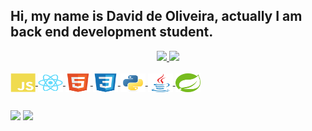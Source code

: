 ## Hi, my name is David de Oliveira, actually I am back end development student.
<div align="center">
  <a href="https://github.com/devdavidos">
  <img height="180em" src="https://github-readme-stats.vercel.app/api?username=devdavidos&show_icons=true&theme=dracula&include_all_commits=true&count_private=true"/>
  <img height="180em" src="https://github-readme-stats.vercel.app/api/top-langs/?username=devdavidos&layout=compact&langs_count=7&theme=Dracula"/>
</div>
<div style="display: inline_block"><br>
  <img align="center" alt="Dav-Js" height="30" width="40" src="https://raw.githubusercontent.com/devicons/devicon/master/icons/javascript/javascript-plain.svg">
  <img align="center" alt="Dav-React" height="30" width="40" src="https://raw.githubusercontent.com/devicons/devicon/master/icons/react/react-original.svg">
  <img align="center" alt="Dav-HTML" height="30" width="40" src="https://raw.githubusercontent.com/devicons/devicon/master/icons/html5/html5-original.svg">
  <img align="center" alt="Dav-CSS" height="30" width="40" src="https://raw.githubusercontent.com/devicons/devicon/master/icons/css3/css3-original.svg">
  <img align="center" alt="Dav-Python" height="30" width="40" src="https://raw.githubusercontent.com/devicons/devicon/master/icons/python/python-original.svg">
  <img align="center" alt="Dav-Js" height="30" width="40" src="https://raw.githubusercontent.com/devicons/devicon/master/icons/java/java-original.svg">
  <img align="center" alt="Dav-Js" height="30" width="40" src="https://raw.githubusercontent.com/devicons/devicon/master/icons/spring/spring-original.svg">
</div>
  
  ##
 
<div> 
  <a href="https://www.instagram.com/dsoliveirarj/" target="_blank"><img src="https://img.shields.io/badge/-Instagram-%23E4405F?style=for-the-badge&logo=instagram&logoColor=white" target="_blank"></a>
  <a href="https://www.linkedin.com/in/david-oliveira-409516109/" target="_blank"><img src="https://img.shields.io/badge/-LinkedIn-%230077B5?style=for-the-badge&logo=linkedin&logoColor=white" target="_blank"></a> 
 
</div>
